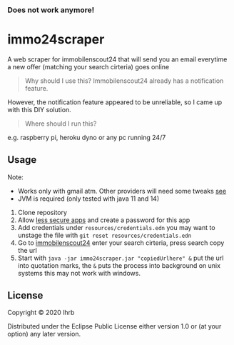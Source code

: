 ### Does not work anymore!

# immo24scraper

A web scraper for immobilenscout24 that will send you an email everytime a new offer (matching your search cirteria) goes online 

> Why should I use this? Immobilenscout24 already has a notification feature.

However, the notification feature appeared to be unreliable, so I came up with this DIY solution.

> Where should I run this?

e.g. raspberry pi, heroku dyno or any pc running 24/7

## Usage
Note: 
* Works only with gmail atm. Other providers will need some tweaks [see](https://github.com/drewr/postal)
* JVM is required (only tested with java 11 and 14)

1) Clone repository
2) Allow [less secure apps](https://myaccount.google.com/intro/security) and create a password for this app
3) Add credentials under `resources/credentials.edn` you may want to unstage the file with `git reset resources/credentials.edn`
4) Go to [immobilenscout24](https://www.immobilienscout24.de/) enter your search cirteria, press search copy the url
4) Start with `java -jar immo24scraper.jar "copiedUrlhere" &` put the url into quotation marks, the `&` puts the process into background on unix systems this may not work with windows.


## License

Copyright © 2020 lhrb

Distributed under the Eclipse Public License either version 1.0 or (at
your option) any later version.
